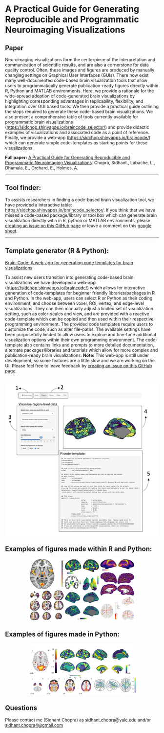 A Practical Guide for Generating Reproducible and Programmatic
Neuroimaging Visualizations
================

## Paper

Neuroimaging visualizations form the centerpiece of the interpretation
and communication of scientific results, and are also a cornerstone for
data quality control. Often, these images and figures are produced by
manually changing settings on Graphical User Interfaces (GUIs). There
now exist many well-documented code-based brain visualization tools that
allow users to programmatically generate publication-ready figures
directly within R, Python and MATLAB environments. Here, we provide a
rationale for the wide-spread adoption of code-generated brain
visualizations by highlighting corresponding advantages in
replicability, flexibility, and integration over GUI based tools. We
then provide a practical guide outlining the steps required to generate
these code-based brain visualizations. We also present a comprehensive
table of tools currently available for programmatic brain visualizations
(<https://sidchop.shinyapps.io/braincode_selector/>) and provide
didactic examples of visualizations and associated code as a point of
reference. Finally, we provide a web-app
(<https://sidchop.shinyapps.io/braincode/>) which can generate simple
code-templates as starting points for these visualizations.

**Full paper:** [A Practical Guide for Generating Reproducible and
Programmatic Neuroimaging
Visualizations](https://github.com/sidchop/RepoNeuroVis/blob/main/manuscript.pdf).
Chopra, Sidhant., Labache, L., Dhamala, E., Orchard, E., Holmes. A.

------------------------------------------------------------------------

## Tool finder:

To assists researchers in finding a code-based brain visualization tool,
we have provided a interactive table:
<https://sidchop.shinyapps.io/braincode_selector/>. If you think that we
have missed a code-based package/library or tool box which can generate
brain visualization directly witin in R, python or MATLAB environments,
please [creating an issue on this GitHub
page](https://github.com/sidchop/RepoNeuroVis/issues) or leave a comment
on this [google
sheet](https://docs.google.com/spreadsheets/d/1vTqeTSV1K4SfeH7KWtSDPHKJMhNsRcB3W3rYNRdxQKc/edit#gid=0).

------------------------------------------------------------------------

## Template generator (R & Python):

[Brain-Code: A web-app for generating code templates for brain
visualizations](https://sidchop.shinyapps.io/braincode/)

To assist new users transition into generating code-based brain
visualizations we have developed a web-app
(<https://sidchop.shinyapps.io/braincode/>) which allows for interactive
generation of code-templates for beginner friendly libraries/packages in
R and Python. In the web-app, users can select R or Python as their
coding environment, and choose between voxel, ROI, vertex, and
edge-level visualizations. They can then manually adjust a limited set
of visualization setting, such as color-scales and view, and are
provided with a reactive code-template which can be copied and then used
within their respective programming environment. The provided code
templates require users to customize the code, such as alter file-paths.
The available settings have been purposefully limited to allow users to
explore and fine-tune additional visualization options within their own
programming environment. The code-template also contains links and
prompts to more detailed documentation, alternate packages/libraries and
tutorials which allow for more complex and publication-ready brain
visualizations. **Note:** This web-app is still under development, so
some features are a little slow and we are working on the UI. Please
feel free to leave feedback by [creating an issue on this GitHub
page](https://github.com/sidchop/RepoNeuroVis/issues).

## <img src="images/image-17223477.png" width="100%" height="70%" style="display: block; margin: auto;" />

## Examples of figures made within R and Python:  

<img src="data/readme_figures/fig1.png" width="70%" style="display: block; margin: auto;" />

## Examples of figures made in Python: 

<img src="data/readme_figures/fig2.png" width="70%" style="display: block; margin: auto;" />

## Questions

Please contact me (Sidhant Chopra) as <sidhant.chopra@yale.edu> and/or
<sidhant.chopra4@gmail.com>
